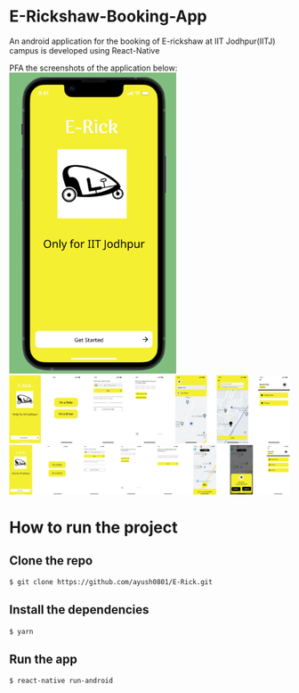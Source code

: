 # E-Rickshaw-Booking-App

An android application for the booking of E-rickshaw at IIT Jodhpur(IITJ) campus is developed using React-Native

PFA the screenshots of the application below:
<img src="Screenshots/Screenshot 2022-08-11 203223.png" width="300">
<img src = "Screenshots/Erick (2).png">
<img src = "Screenshots/Erick(Driver App) (1).png">


# How to run the project

## Clone the repo

```bash
$ git clone https://github.com/ayush0801/E-Rick.git
```

## Install the dependencies

```bash
$ yarn
```

## Run the app

```bash
$ react-native run-android
```
